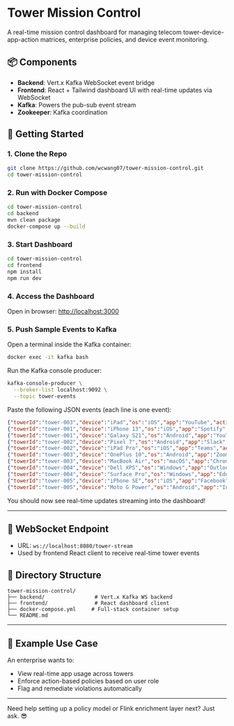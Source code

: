# Tower Mission Control

A real-time mission control dashboard for managing telecom tower-device-app-action matrices, enterprise policies, and device event monitoring.

## 📦 Components

* **Backend**: Vert.x Kafka WebSocket event bridge
* **Frontend**: React + Tailwind dashboard UI with real-time updates via WebSocket
* **Kafka**: Powers the pub-sub event stream
* **Zookeeper**: Kafka coordination

## 🚀 Getting Started

### 1. Clone the Repo

```bash
git clone https://github.com/wcwang07/tower-mission-control.git
cd tower-mission-control
```

### 2. Run with Docker Compose

```bash
cd tower-mission-control
cd backend
mvn clean package
docker-compose up --build
```

### 3. Start Dashboard

```bash
cd tower-mission-control
cd frontend
npm install
npm run dev
```

### 4. Access the Dashboard

Open in browser: [http://localhost:3000](http://localhost:3000)

### 5. Push Sample Events to Kafka

Open a terminal inside the Kafka container:

```bash
docker exec -it kafka bash
```

Run the Kafka console producer:

```bash
kafka-console-producer \
  --broker-list localhost:9092 \
  --topic tower-events
```

Paste the following JSON events (each line is one event):

```json
{"towerId":"tower-003","device":"iPad","os":"iOS","app":"YouTube","action":"play","meta":{"ip":"10.2.1.3","lastSeen":"2025-06-02T22:15:00Z"}}
{"towerId":"tower-001","device":"iPhone 13","os":"iOS","app":"Spotify","action":"stream","meta":{"ip":"10.0.0.1","lastSeen":"2025-06-03T15:01:00Z"}}
{"towerId":"tower-001","device":"Galaxy S21","os":"Android","app":"YouTube","action":"play","meta":{"ip":"10.0.0.2","lastSeen":"2025-06-03T15:02:00Z"}}
{"towerId":"tower-002","device":"Pixel 7","os":"Android","app":"Slack","action":"message","meta":{"ip":"10.0.0.3","lastSeen":"2025-06-03T15:03:00Z"}}
{"towerId":"tower-002","device":"iPad Pro","os":"iOS","app":"Teams","action":"call","meta":{"ip":"10.0.0.4","lastSeen":"2025-06-03T15:04:00Z"}}
{"towerId":"tower-003","device":"OnePlus 10","os":"Android","app":"Zoom","action":"call","meta":{"ip":"10.0.0.5","lastSeen":"2025-06-03T15:05:00Z"}}
{"towerId":"tower-003","device":"MacBook Air","os":"macOS","app":"Chrome","action":"browse","meta":{"ip":"10.0.0.6","lastSeen":"2025-06-03T15:06:00Z"}}
{"towerId":"tower-004","device":"Dell XPS","os":"Windows","app":"Outlook","action":"email","meta":{"ip":"10.0.0.7","lastSeen":"2025-06-03T15:07:00Z"}}
{"towerId":"tower-004","device":"Surface Pro","os":"Windows","app":"Edge","action":"browse","meta":{"ip":"10.0.0.8","lastSeen":"2025-06-03T15:08:00Z"}}
{"towerId":"tower-005","device":"iPhone SE","os":"iOS","app":"Facebook","action":"scroll","meta":{"ip":"10.0.0.9","lastSeen":"2025-06-03T15:09:00Z"}}
{"towerId":"tower-005","device":"Moto G Power","os":"Android","app":"Instagram","action":"post","meta":{"ip":"10.0.0.10","lastSeen":"2025-06-03T15:10:00Z"}}
```

You should now see real-time updates streaming into the dashboard!

---

## 📡 WebSocket Endpoint

* URL: `ws://localhost:8080/tower-stream`
* Used by frontend React client to receive real-time tower events

## 📁 Directory Structure

```
tower-mission-control/
├── backend/                # Vert.x Kafka WS backend
├── frontend/               # React dashboard client
├── docker-compose.yml     # Full-stack container setup
└── README.md
```

---

## 🧠 Example Use Case

An enterprise wants to:

* View real-time app usage across towers
* Enforce action-based policies based on user role
* Flag and remediate violations automatically

---

Need help setting up a policy model or Flink enrichment layer next? Just ask. 😎

